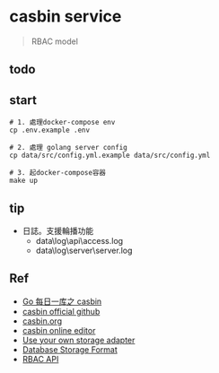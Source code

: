# casbin service
> RBAC model
## todo


## start
```
# 1. 處理docker-compose env
cp .env.example .env

# 2. 處理 golang server config
cp data/src/config.yml.example data/src/config.yml

# 3. 起docker-compose容器
make up
```
## tip
- 日誌。支援輪播功能
    - data\log\api\access.log
    - data\log\server\server.log
## Ref
- [Go 每日一库之 casbin](https://darjun.github.io/2020/06/12/godailylib/casbin/)
- [casbin official github](https://github.com/casbin/casbin#installation)
- [casbin.org](https://casbin.org/)
- [casbin online editor](https://casbin.org/editor/)
- [Use your own storage adapter](https://casbin.org/docs/adapters/#use-your-own-storage-adapter)
- [Database Storage Format](https://casbin.org/docs/policy-storage/#database-storage-format)
- [RBAC API](https://casbin.org/docs/rbac-api/)